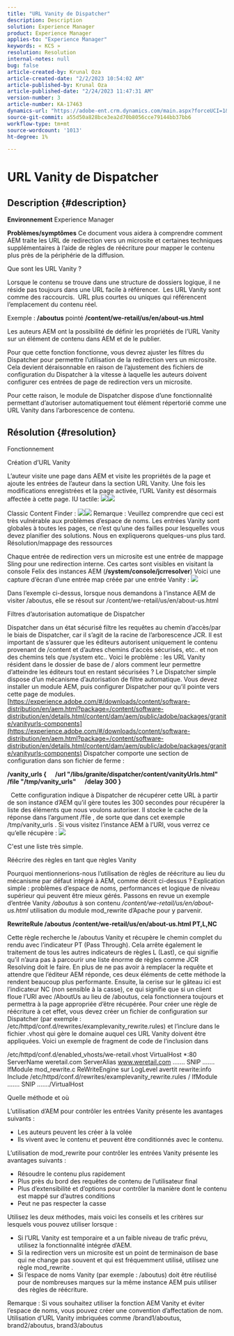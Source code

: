 ```yaml
---
title: "URL Vanity de Dispatcher"
description: Description
solution: Experience Manager
product: Experience Manager
applies-to: "Experience Manager"
keywords: « KCS »
resolution: Resolution
internal-notes: null
bug: false
article-created-by: Krunal Oza
article-created-date: "2/2/2023 10:54:02 AM"
article-published-by: Krunal Oza
article-published-date: "2/24/2023 11:47:31 AM"
version-number: 3
article-number: KA-17463
dynamics-url: "https://adobe-ent.crm.dynamics.com/main.aspx?forceUCI=1&pagetype=entityrecord&etn=knowledgearticle&id=9a85c1e3-e7a2-ed11-aad1-6045bd006149"
source-git-commit: a55d50a828bce3ea2d70b8056cce79144bb37bb6
workflow-type: tm+mt
source-wordcount: '1013'
ht-degree: 1%

---
```


# URL Vanity de Dispatcher

## Description {#description}

<b>Environnement</b>
Experience Manager


<b>Problèmes/symptômes</b>
Ce document vous aidera à comprendre comment AEM traite les URL de redirection vers un microsite et certaines techniques supplémentaires à l’aide de règles de réécriture pour mapper le contenu plus près de la périphérie de la diffusion.

Que sont les URL Vanity ?

Lorsque le contenu se trouve dans une structure de dossiers logique, il ne réside pas toujours dans une URL facile à référencer.  Les URL Vanity sont comme des raccourcis.  URL plus courtes ou uniques qui référencent l’emplacement du contenu réel.

Exemple : <b>/aboutus</b> pointé <b>/content/we-retail/us/en/about-us.html</b>

Les auteurs AEM ont la possibilité de définir les propriétés de l’URL Vanity sur un élément de contenu dans AEM et de le publier.

Pour que cette fonction fonctionne, vous devrez ajuster les filtres du Dispatcher pour permettre l’utilisation de la redirection vers un microsite.  Cela devient déraisonnable en raison de l’ajustement des fichiers de configuration du Dispatcher à la vitesse à laquelle les auteurs doivent configurer ces entrées de page de redirection vers un microsite.

Pour cette raison, le module de Dispatcher dispose d’une fonctionnalité permettant d’autoriser automatiquement tout élément répertorié comme une URL Vanity dans l’arborescence de contenu.


## Résolution {#resolution}


Fonctionnement


Création d’URL Vanity

L’auteur visite une page dans AEM et visite les propriétés de la page et ajoute les entrées de l’auteur dans la section URL Vanity.
Une fois les modifications enregistrées et la page activée, l’URL Vanity est désormais affectée à cette page.
IU tactile:
![](assets/c1e59dbd-38b4-ed11-83fe-6045bd006149.png)![](assets/c3e59dbd-38b4-ed11-83fe-6045bd006149.png)


Classic Content Finder :
![](assets/c2e59dbd-38b4-ed11-83fe-6045bd006149.png)![](assets/c4e59dbd-38b4-ed11-83fe-6045bd006149.png)
Remarque : Veuillez comprendre que ceci est très vulnérable aux problèmes d’espace de noms.
Les entrées Vanity sont globales à toutes les pages, ce n’est qu’une des failles pour lesquelles vous devez planifier des solutions. Nous en expliquerons quelques-uns plus tard.
Résolution/mappage des ressources

Chaque entrée de redirection vers un microsite est une entrée de mappage Sling pour une redirection interne.
Ces cartes sont visibles en visitant la console Felix des instances AEM (<b>/system/console/jcrresolver</b>) Voici une capture d’écran d’une entrée map créée par une entrée Vanity :
![](assets/c5e59dbd-38b4-ed11-83fe-6045bd006149.png)



Dans l’exemple ci-dessus, lorsque nous demandons à l’instance AEM de visiter /aboutus, elle se résout sur /content/we-retail/us/en/about-us.html

Filtres d’autorisation automatique de Dispatcher

Dispatcher dans un état sécurisé filtre les requêtes au chemin d’accès/par le biais de Dispatcher, car il s’agit de la racine de l’arborescence JCR.
Il est important de s’assurer que les éditeurs autorisent uniquement le contenu provenant de /content et d’autres chemins d’accès sécurisés, etc.. et non des chemins tels que /system etc.. Voici le problème : les URL Vanity résident dans le dossier de base de / alors comment leur permettre d’atteindre les éditeurs tout en restant sécurisées ?
Le Dispatcher simple dispose d’un mécanisme d’autorisation de filtre automatique. Vous devez installer un module AEM, puis configurer Dispatcher pour qu’il pointe vers cette page de modules.
[https://experience.adobe.com/#/downloads/content/software-distribution/en/aem.html?package=/content/software-distribution/en/details.html/content/dam/aem/public/adobe/packages/granite/vanityurls-components](https://experience.adobe.com/#/downloads/content/software-distribution/en/aem.html?package=/content/software-distribution/en/details.html/content/dam/aem/public/adobe/packages/granite/vanityurls-components)
Dispatcher comporte une section de configuration dans son fichier de ferme :


<b>/vanity_urls {</b><b> </b><b>    </b><b> </b><b>/url &quot;/libs/granite/dispatcher/content/vanityUrls.html&quot;</b><b> </b><b>    </b><b> </b><b>/file &quot;/tmp/vanity_urls&quot;</b><b> </b><b>    </b><b> </b><b>/delay 300</b><b> </b><b>}</b>

 
Cette configuration indique à Dispatcher de récupérer cette URL à partir de son instance d’AEM qu’il gère toutes les 300 secondes pour récupérer la liste des éléments que nous voulons autoriser.
Il stocke le cache de la réponse dans l’argument /file , de sorte que dans cet exemple /tmp/vanity_urls . Si vous visitez l’instance AEM à l’URI, vous verrez ce qu’elle récupère :
![](assets/c6e59dbd-38b4-ed11-83fe-6045bd006149.png)



C&#39;est une liste très simple.

Réécrire des règles en tant que règles Vanity

Pourquoi mentionnerions-nous l’utilisation de règles de réécriture au lieu du mécanisme par défaut intégré à AEM, comme décrit ci-dessus ?
Explication simple : problèmes d’espace de noms, performances et logique de niveau supérieur qui peuvent être mieux gérés.
Passons en revue un exemple d’entrée Vanity */aboutus* à son contenu */content/we-retail/us/en/about-us.html* utilisation du module mod_rewrite d’Apache pour y parvenir.

<b>RewriteRule /aboutus /content/we-retail/us/en/about-us.html PT,L,NC</b>


Cette règle recherche le /aboutus Vanity et récupère le chemin complet du rendu avec l’indicateur PT (Pass Through).
Cela arrête également le traitement de tous les autres indicateurs de règles L (Last), ce qui signifie qu’il n’aura pas à parcourir une liste énorme de règles comme JCR Resolving doit le faire.
En plus de ne pas avoir à remplacer la requête et attendre que l’éditeur AEM réponde, ces deux éléments de cette méthode la rendent beaucoup plus performante.
Ensuite, la cerise sur le gâteau ici est l’indicateur NC (non sensible à la casse), ce qui signifie que si un client floue l’URI avec /AboutUs au lieu de /aboutus, cela fonctionnera toujours et permettra à la page appropriée d’être récupérée.
Pour créer une règle de réécriture à cet effet, vous devez créer un fichier de configuration sur Dispatcher (par exemple : /etc/httpd/conf.d/rewrites/examplevanity_rewrite.rules) et l’inclure dans le fichier .vhost qui gère le domaine auquel ces URL Vanity doivent être appliquées.
Voici un exemple de fragment de code de l’inclusion dans

/etc/httpd/conf.d/enabled_vhosts/we-retail.vhost VirtualHost \*:80 ServerName weretail.com ServerAlias www.weretail.com ....... SNIP .......     IfModule mod_rewrite.c ReWriteEngine sur LogLevel avertit rewrite:info Include /etc/httpd/conf.d/rewrites/examplevanity_rewrite.rules / IfModule ....... SNIP ......./VirtualHost



Quelle méthode et où


L’utilisation d’AEM pour contrôler les entrées Vanity présente les avantages suivants :

- Les auteurs peuvent les créer à la volée
- Ils vivent avec le contenu et peuvent être conditionnés avec le contenu.


L’utilisation de mod_rewrite pour contrôler les entrées Vanity présente les avantages suivants :

- Résoudre le contenu plus rapidement
- Plus près du bord des requêtes de contenu de l’utilisateur final
- Plus d’extensibilité et d’options pour contrôler la manière dont le contenu est mappé sur d’autres conditions
- Peut ne pas respecter la casse


Utilisez les deux méthodes, mais voici les conseils et les critères sur lesquels vous pouvez utiliser lorsque :

- Si l’URL Vanity est temporaire et a un faible niveau de trafic prévu, utilisez la fonctionnalité intégrée d’AEM.
- Si la redirection vers un microsite est un point de terminaison de base qui ne change pas souvent et qui est fréquemment utilisé, utilisez une règle mod_rewrite .
- Si l’espace de noms Vanity (par exemple : /aboutus) doit être réutilisé pour de nombreuses marques sur la même instance AEM puis utiliser des règles de réécriture.


Remarque : Si vous souhaitez utiliser la fonction AEM Vanity et éviter l’espace de noms, vous pouvez créer une convention d’affectation de nom.  Utilisation d’URL Vanity imbriquées comme /brand1/aboutus, brand2/aboutus, brand3/aboutus
